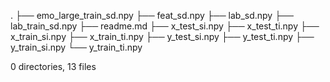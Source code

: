 .
├── emo_large_train_sd.npy
├── feat_sd.npy
├── lab_sd.npy
├── lab_train_sd.npy
├── readme.md
├── x_test_si.npy
├── x_test_ti.npy
├── x_train_si.npy
├── x_train_ti.npy
├── y_test_si.npy
├── y_test_ti.npy
├── y_train_si.npy
└── y_train_ti.npy

0 directories, 13 files
